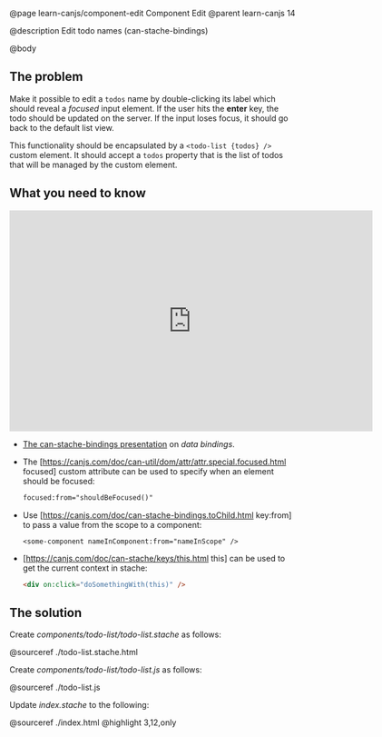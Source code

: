 @page learn-canjs/component-edit Component Edit
@parent learn-canjs 14

@description Edit todo names (can-stache-bindings)

@body


## The problem

Make it possible to edit a `todos` name by
double-clicking its label which should reveal
a _focused_ input element.  If the user hits
the __enter__ key, the todo should be updated on the
server.  If the input loses focus, it should go
back to the default list view.

This functionality should be encapsulated by a `<todo-list {todos} />`
custom element.  It should accept a `todos` property that
is the list of todos that will be managed by the custom element.


## What you need to know

<iframe src="https://docs.google.com/presentation/d/e/2PACX-1vTF0-60TwgAwVzRGMKxYnjWtb2dIr1t-x2w2nDmvbc82PU_TxuGD3D2b7FA2cbZ0hmMUZEol3oG7-89/embed?start=false&loop=false&delayms=3000#slide=10" frameborder="0" width="640" height="389" allowfullscreen="true" mozallowfullscreen="true" webkitallowfullscreen="true"></iframe>

- [The can-stache-bindings presentation](https://docs.google.com/presentation/d/1xiu2fe_mIi37lNcAfTUnNXs-nSvLUDm8BADl_KJIC0g/edit?usp=sharing#slide=10) on _data bindings_.

- The [https://canjs.com/doc/can-util/dom/attr/attr.special.focused.html focused] custom attribute can be used to specify when an element should be focused:

  ```html
  focused:from="shouldBeFocused()"
  ```

- Use [https://canjs.com/doc/can-stache-bindings.toChild.html key:from] to pass a value from the scope to a component:

  ```
  <some-component nameInComponent:from="nameInScope" />
  ```

- [https://canjs.com/doc/can-stache/keys/this.html this] can be used to get the current context in stache:

  ```html
  <div on:click="doSomethingWith(this)" />
  ```

## The solution

Create _components/todo-list/todo-list.stache_ as follows:

@sourceref ./todo-list.stache.html

Create _components/todo-list/todo-list.js_ as follows:

@sourceref ./todo-list.js

Update _index.stache_ to the following:

@sourceref ./index.html
@highlight 3,12,only
